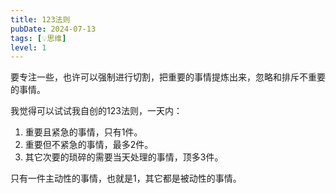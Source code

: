 ```yaml
---
title: 123法则
pubDate: 2024-07-13
tags: [💡思维]
level: 1
---
```


要专注一些，也许可以强制进行切割，把重要的事情提炼出来，忽略和排斥不重要的事情。

我觉得可以试试我自创的123法则，一天内：

1. 重要且紧急的事情，只有1件。
2. 重要但不紧急的事情，最多2件。
3. 其它次要的琐碎的需要当天处理的事情，顶多3件。

只有一件主动性的事情，也就是1，其它都是被动性的事情。
